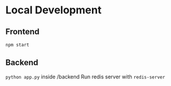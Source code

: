 # Local Development
## Frontend
`npm start`
## Backend
`python app.py` inside /backend
Run redis server with `redis-server`